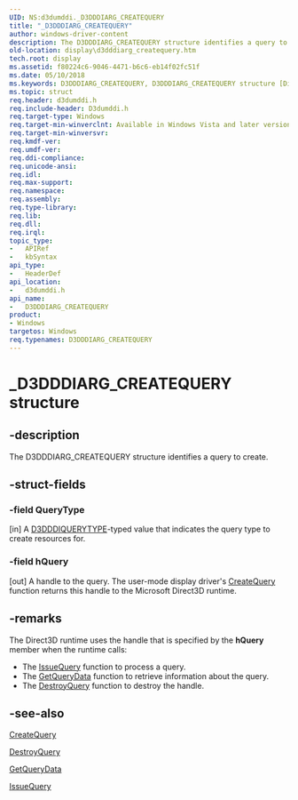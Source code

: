 ```yaml
---
UID: NS:d3dumddi._D3DDDIARG_CREATEQUERY
title: "_D3DDDIARG_CREATEQUERY"
author: windows-driver-content
description: The D3DDDIARG_CREATEQUERY structure identifies a query to create.
old-location: display\d3dddiarg_createquery.htm
tech.root: display
ms.assetid: f80224c6-9046-4471-b6c6-eb14f02fc51f
ms.date: 05/10/2018
ms.keywords: D3DDDIARG_CREATEQUERY, D3DDDIARG_CREATEQUERY structure [Display Devices], UMDisplayDriver_param_Structs_37293319-c280-4363-936a-65a8a5af4c45.xml, _D3DDDIARG_CREATEQUERY, d3dumddi/D3DDDIARG_CREATEQUERY, display.d3dddiarg_createquery
ms.topic: struct
req.header: d3dumddi.h
req.include-header: D3dumddi.h
req.target-type: Windows
req.target-min-winverclnt: Available in Windows Vista and later versions of the Windows operating systems.
req.target-min-winversvr: 
req.kmdf-ver: 
req.umdf-ver: 
req.ddi-compliance: 
req.unicode-ansi: 
req.idl: 
req.max-support: 
req.namespace: 
req.assembly: 
req.type-library: 
req.lib: 
req.dll: 
req.irql: 
topic_type:
-	APIRef
-	kbSyntax
api_type:
-	HeaderDef
api_location:
-	d3dumddi.h
api_name:
-	D3DDDIARG_CREATEQUERY
product:
- Windows
targetos: Windows
req.typenames: D3DDDIARG_CREATEQUERY
---
```


# _D3DDDIARG_CREATEQUERY structure


## -description


The D3DDDIARG_CREATEQUERY structure identifies a query to create. 


## -struct-fields




### -field QueryType

[in] A [D3DDDIQUERYTYPE](ne-d3dumddi-_d3dddiquerytype.md)-typed value that indicates the query type to create resources for. 

### -field hQuery

[out] A handle to the query. The user-mode display driver's <a href="https://msdn.microsoft.com/ac63b77b-2704-4d5b-bf1d-9d85e8a1e336">CreateQuery</a> function returns this handle to the Microsoft Direct3D runtime. 


## -remarks



The Direct3D runtime uses the handle that is specified by the <b>hQuery</b> member when the runtime calls:

<ul>
<li>
The <a href="https://msdn.microsoft.com/e31b2b6a-3721-472a-8044-6516a8419ad3">IssueQuery</a> function to process a query.

</li>
<li>
The <a href="https://msdn.microsoft.com/64daec14-8e16-4df3-bb0c-27760223b86c">GetQueryData</a> function to retrieve information about the query.

</li>
<li>
The <a href="https://msdn.microsoft.com/c4cef278-1771-4903-a5cf-85674463aff8">DestroyQuery</a> function to destroy the handle.

</li>
</ul>



## -see-also




<a href="https://msdn.microsoft.com/ac63b77b-2704-4d5b-bf1d-9d85e8a1e336">CreateQuery</a>



<a href="https://msdn.microsoft.com/c4cef278-1771-4903-a5cf-85674463aff8">DestroyQuery</a>



<a href="https://msdn.microsoft.com/64daec14-8e16-4df3-bb0c-27760223b86c">GetQueryData</a>



<a href="https://msdn.microsoft.com/e31b2b6a-3721-472a-8044-6516a8419ad3">IssueQuery</a>
 

 

